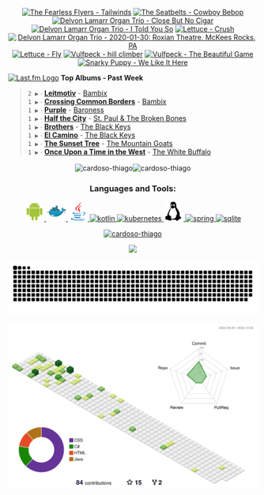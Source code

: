 <!-- lastfm -->
<p align="center"><a href="https://www.last.fm/music/The+Fearless+Flyers/Tailwinds"><img src="https://lastfm.freetls.fastly.net/i/u/64s/a69dae76cc90581034fcbc6f1ac610c5.jpg" title="The Fearless Flyers - Tailwinds"></a> <a href="https://www.last.fm/music/The+Seatbelts/Cowboy+Bebop"><img src="https://lastfm.freetls.fastly.net/i/u/64s/704d7eceeb533009a221725012922cd0.jpg" title="The Seatbelts - Cowboy Bebop"></a> <a href="https://www.last.fm/music/Delvon+Lamarr+Organ+Trio/Close+But+No+Cigar"><img src="https://lastfm.freetls.fastly.net/i/u/64s/74d45fc4817d3005f71b5764ca544cd0.jpg" title="Delvon Lamarr Organ Trio - Close But No Cigar"></a> <a href="https://www.last.fm/music/Delvon+Lamarr+Organ+Trio/I+Told+You+So"><img src="https://lastfm.freetls.fastly.net/i/u/64s/c06514195e2231bdb4dbc5160afa83b9.jpg" title="Delvon Lamarr Organ Trio - I Told You So"></a> <a href="https://www.last.fm/music/Lettuce/Crush"><img src="https://lastfm.freetls.fastly.net/i/u/64s/8d62d577aebd2ca2071a49983544d25c.jpg" title="Lettuce - Crush"></a> <a href="https://www.last.fm/music/Delvon+Lamarr+Organ+Trio/2020-01-30:+Roxian+Theatre,+McKees+Rocks,+PA"><img src="https://lastfm.freetls.fastly.net/i/u/64s/487a61d23a3018bfe64a03df8b256356.jpg" title="Delvon Lamarr Organ Trio - 2020-01-30: Roxian Theatre, McKees Rocks, PA"></a> <a href="https://www.last.fm/music/Lettuce/Fly"><img src="https://lastfm.freetls.fastly.net/i/u/64s/7d3c6f658df248dba5e63017bdd7e117.jpg" title="Lettuce - Fly"></a> <a href="https://www.last.fm/music/Vulfpeck/hill+climber"><img src="https://lastfm.freetls.fastly.net/i/u/64s/f4f0f5caa4b73ee898d8dadeea3ff9ef.jpg" title="Vulfpeck - hill climber"></a> <a href="https://www.last.fm/music/Vulfpeck/The+Beautiful+Game"><img src="https://lastfm.freetls.fastly.net/i/u/64s/34f855ff5f771a459e5e63d9a3220088.jpg" title="Vulfpeck - The Beautiful Game"></a> <a href="https://www.last.fm/music/Snarky+Puppy/We+Like+It+Here"><img src="https://lastfm.freetls.fastly.net/i/u/64s/cc16af49ffbc5c0190089133782667de.jpg" title="Snarky Puppy - We Like It Here"></a> </p>

<!--START_LASTFM_ALBUMS:{"period": "7day", "rows": 10}-->
<a href="https://last.fm" target="_blank"><img src="https://user-images.githubusercontent.com/17434202/215290617-e793598d-d7c9-428f-9975-156db1ba89cc.svg" alt="Last.fm Logo" width="18" height="13"/></a> **Top Albums - Past Week**

> `2 ▶️` ∙ **[Leitmotiv](https://www.last.fm/music/Bambix/Leitmotiv)** - [Bambix](https://www.last.fm/music/Bambix)<br/>
> `1 ▶️` ∙ **[Crossing Common Borders](https://www.last.fm/music/Bambix/Crossing+Common+Borders)** - [Bambix](https://www.last.fm/music/Bambix)<br/>
> `1 ▶️` ∙ **[Purple](https://www.last.fm/music/Baroness/Purple)** - [Baroness](https://www.last.fm/music/Baroness)<br/>
> `1 ▶️` ∙ **[Half the City](https://www.last.fm/music/St.+Paul+&+The+Broken+Bones/Half+the+City)** - [St. Paul & The Broken Bones](https://www.last.fm/music/St.+Paul+&+The+Broken+Bones)<br/>
> `1 ▶️` ∙ **[Brothers](https://www.last.fm/music/The+Black+Keys/Brothers)** - [The Black Keys](https://www.last.fm/music/The+Black+Keys)<br/>
> `1 ▶️` ∙ **[El Camino](https://www.last.fm/music/The+Black+Keys/El+Camino)** - [The Black Keys](https://www.last.fm/music/The+Black+Keys)<br/>
> `1 ▶️` ∙ **[The Sunset Tree](https://www.last.fm/music/The+Mountain+Goats/The+Sunset+Tree)** - [The Mountain Goats](https://www.last.fm/music/The+Mountain+Goats)<br/>
> `1 ▶️` ∙ **[Once Upon a Time in the West](https://www.last.fm/music/The+White+Buffalo/Once+Upon+a+Time+in+the+West)** - [The White Buffalo](https://www.last.fm/music/The+White+Buffalo)<br/>
<!--END_LASTFM_ALBUMS-->

<p align="center"><img align="center" src="https://github-readme-stats-nine-kohl.vercel.app/api?username=cardoso-thiago&show_icons=true&locale=en&theme=gotham&hide=issues,contribs" alt="cardoso-thiago" /><img align="center" src="https://github-readme-stats-nine-kohl.vercel.app/api/top-langs?username=cardoso-thiago&show_icons=true&locale=en&layout=compact&theme=gotham" alt="cardoso-thiago" /></p>

<h3 align="center">Languages and Tools:</h3>
<p align="center"> <a href="https://developer.android.com" target="_blank"> <img src="https://github.com/devicons/devicon/blob/master/icons/android/android-original.svg" alt="android" width="40" height="40"/> </a> <a href="https://www.docker.com/" target="_blank"> <img src="https://github.com/devicons/devicon/blob/master/icons/docker/docker-original.svg" alt="docker" width="40" height="40"/> </a> <a href="https://www.java.com" target="_blank"> <img src="https://github.com/devicons/devicon/blob/master/icons/java/java-original.svg" alt="java" width="40" height="40"/> </a> <a href="https://kotlinlang.org" target="_blank"> <img src="https://www.vectorlogo.zone/logos/kotlinlang/kotlinlang-icon.svg" alt="kotlin" width="40" height="40"/> </a> <a href="https://kubernetes.io" target="_blank"> <img src="https://www.vectorlogo.zone/logos/kubernetes/kubernetes-icon.svg" alt="kubernetes" width="40" height="40"/> </a> <a href="https://www.linux.org/" target="_blank"> <img src="https://github.com/devicons/devicon/blob/master/icons/linux/linux-plain.svg" alt="linux" width="40" height="40"/> </a> <a href="https://spring.io/" target="_blank"> <img src="https://www.vectorlogo.zone/logos/springio/springio-icon.svg" alt="spring" width="40" height="40"/> </a> <a href="https://www.sqlite.org/" target="_blank"> <img src="https://www.vectorlogo.zone/logos/sqlite/sqlite-icon.svg" alt="sqlite" width="40" height="40"/> </a> </p>

<p align="center"> <a href="https://github.com/ryo-ma/github-profile-trophy"><img src="https://github-profile-trophy.vercel.app/?username=cardoso-thiago&column=7" alt="cardoso-thiago" /></a> </p>

<!--START_SECTION:comicstrip-->
<p align="center">
 <a href="https://xkcd.com/">
 <img src="https://imgs.xkcd.com/comics/measure_twice_cut_once.png" />
</a>
</p>
<!--END_SECTION:comicstrip-->

![](https://github.com/cardoso-thiago/cardoso-thiago/raw/output/github-snake.svg)

![](profile-3d-contrib/profile-green-animate.svg)
